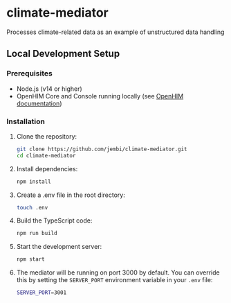 # climate-mediator
Processes climate-related data as an example of unstructured data handling

## Local Development Setup

### Prerequisites
- Node.js (v14 or higher)
- OpenHIM Core and Console running locally (see [OpenHIM documentation](https://openhim.org/docs/installation/getting-started))

### Installation
1. Clone the repository:
   ```bash
   git clone https://github.com/jembi/climate-mediator.git
   cd climate-mediator
   ```

2. Install dependencies:
   ```bash
   npm install
   ```

3. Create a .env file in the root directory:
   ```bash
   touch .env
   ```

4. Build the TypeScript code:
   ```bash
   npm run build
   ```

5. Start the development server:
   ```bash
   npm start
   ```

6. The mediator will be running on port 3000 by default. You can override this by setting the `SERVER_PORT` environment variable in your `.env` file:
   ```bash
   SERVER_PORT=3001
   ```

